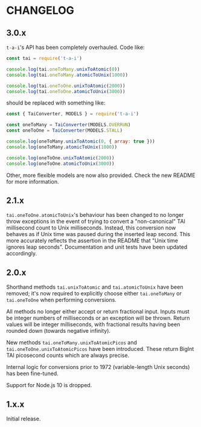 # CHANGELOG

## 3.0.x

`t-a-i`'s API has been completely overhauled. Code like:

```js
const tai = require('t-a-i')

console.log(tai.oneToMany.unixToAtomic(0))
console.log(tai.oneToMany.atomicToUnix(1000))

console.log(tai.oneToOne.unixToAtomic(2000))
console.log(tai.oneToOne.atomicToUnix(3000))
```

should be replaced with something like:

```js
const { TaiConverter, MODELS } = require('t-a-i')

const oneToMany = TaiConverter(MODELS.OVERRUN)
const oneToOne = TaiConverter(MODELS.STALL)

console.log(oneToMany.unixToAtomic(0, { array: true }))
console.log(oneToMany.atomicToUnix(1000))

console.log(oneToOne.unixToAtomic(2000))
console.log(oneToOne.atomicToUnix(3000))
```

Other, more flexible models are now also provided. Check the new README for more information.

## 2.1.x

`tai.oneToOne.atomicToUnix`'s behaviour has been changed to no longer throw exceptions in the event of trying to convert a "non-canonical" TAI millisecond count to Unix milliseconds. Instead, this conversion now behaves as if Unix time was paused during the inserted leap second. This more accurately reflects the assertion in the README that "Unix time ignores leap seconds". Documentation and unit tests have been updated accordingly.

## 2.0.x

Shorthand methods `tai.unixToAtomic` and `tai.atomicToUnix` have been removed; it's now required to explicitly choose either `tai.oneToMany` or `tai.oneToOne` when performing conversions.

All methods no longer either accept or return fractional input. Inputs must be integer numbers of milliseconds or an exception will be thrown. Return values will be integer milliseconds, with fractional results having been rounded down (towards negative infinity).

New methods `tai.oneToMany.unixToAtomicPicos` and `tai.oneToOne.unixToAtomicPicos` have been introduced. These return BigInt TAI picosecond counts which are always precise.

Internal logic for conversions prior to 1972 (variable-length Unix seconds) has been fine-tuned.

Support for Node.js 10 is dropped.

## 1.x.x

Initial release.
